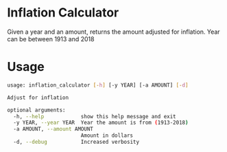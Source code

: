 # Inflation Calculator

Given a year and an amount, returns the amount adjusted for inflation.
Year can be between 1913 and 2018

# Usage

```bash
usage: inflation_calculator [-h] [-y YEAR] [-a AMOUNT] [-d]

Adjust for inflation

optional arguments:
  -h, --help            show this help message and exit
  -y YEAR, --year YEAR  Year the amount is from (1913-2018)
  -a AMOUNT, --amount AMOUNT
                        Amount in dollars
  -d, --debug           Increased verbosity
```

